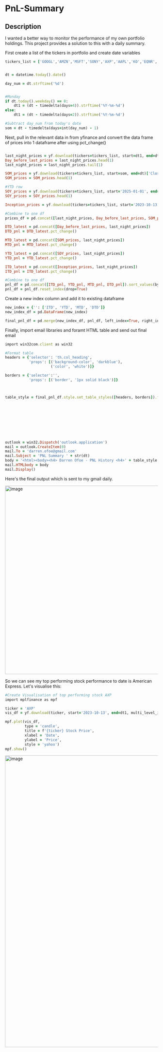 # PnL-Summary
## Description
I wanted a better way to monitor the performance of my own portfolio holdings. This project provides a solution to this with a daily summary. 


First create a list of the tickers in portfolio and create date variables 

```ruby
tickers_list = ['GOOGL','AMZN','MSFT','SONY','AXP','AAPL','KO','EQNR','NKE']


dt = datetime.today().date() 

day_num = dt.strftime('%d')


#Monday
if dt.today().weekday() == 0:
    dt1 = (dt - timedelta(days=4)).strftime('%Y-%m-%d')
else: 
    dt1 = (dt - timedelta(days=2)).strftime('%Y-%m-%d')

#Subtract day_num from today's date 
som = dt - timedelta(days=int(day_num) - 1)
```


Next, pull in the relevant data in from yfinance and convert the data frame of prices into 1 dataframe after using pct_change() 

```ruby 

last_night_prices = yf.download(tickers=tickers_list, start=dt1, end=dt)['Close']
Day_before_last_prices = last_night_prices.head(1)
last_night_prices = last_night_prices.tail(1)

SOM_prices = yf.download(tickers=tickers_list, start=som, end=dt)['Close']
SOM_prices = SOM_prices.head(1)

#YTD row
SOY_prices = yf.download(tickers=tickers_list, start='2025-01-01', end=dt)['Close']
SOY_prices = SOY_prices.head(1)

Inception_prices = yf.download(tickers=tickers_list, start='2023-10-13', end='2023-10-14')['Close']

#Combine to one df 
prices_df = pd.concat([last_night_prices, Day_before_last_prices, SOM_prices, SOY_prices, Inception_prices]).sort_values(by='Date')

DTD_latest = pd.concat([Day_before_last_prices, last_night_prices])
DTD_pnl = DTD_latest.pct_change()

MTD_latest = pd.concat([SOM_prices, last_night_prices])
MTD_pnl = MTD_latest.pct_change()

YTD_latest = pd.concat([SOY_prices, last_night_prices])
YTD_pnl = YTD_latest.pct_change()

ITD_latest = pd.concat([Inception_prices, last_night_prices])
ITD_pnl = ITD_latest.pct_change()

#Combine to one df 
pnl_df = pd.concat([ITD_pnl, YTD_pnl, MTD_pnl, DTD_pnl]).sort_values(by='Date').dropna()
pnl_df = pnl_df.reset_index(drop=True) 
```

Create a new index column and add it to existing dataframe

```ruby
new_index = {'': ['ITD', 'YTD', 'MTD', 'DTD']} 
new_index_df = pd.DataFrame(new_index)

final_pnl_df = pd.merge(new_index_df, pnl_df, left_index=True, right_index=True)
```

Finally, import email libraries and foramt HTML table and send out final email

```ruby
import win32com.client as win32

#Format table
headers = {'selector': 'th.col_heading',
           'props': [('background-color', 'darkblue'), 
                     ('color', 'white')]}

borders = {'selector':'',
           'props': [('border', '1px solid black')]}



table_style = final_pnl_df.style.set_table_styles([headers, borders]).format({'AAPL': '{:,.2%}',
                                                                              'AMZN': '{:,.2%}',
                                                                              'AXP': '{:,.2%}',
                                                                              'EQNR': '{:,.2%}', 
                                                                              'GOOGL': '{:,.2%}',
                                                                              'KO': '{:,.2%}',
                                                                              'MSFT': '{:,.2%}',
                                                                              'NKE': '{:,.2%}',
                                                                              'SONY': '{:,.2%}'}).background_gradient(axis=None).hide()

outlook = win32.Dispatch('outlook.application')
mail = outlook.CreateItem(0)
mail.To = 'darren.ofoe@gmail.com'
mail.Subject = 'PNL Summary ' + str(dt)
body = '<html><body><h4> Darren Ofoe - PNL History <h4>' + table_style.to_html() + '</body></html>'
mail.HTMLbody = body
mail.Display() 
```

Here's the final output which is sent to my gmail daily.

<img width="1105" height="619" alt="image" src="https://github.com/user-attachments/assets/1aed7c8b-9064-4ed6-b456-603d235c13f3" />


So we can see my top performing stock performance to date is American Express. Let's visualise this: 

```ruby
#Create Visualisation of top performing stock AXP
import mplfinance as mpf 

ticker = 'AXP'
vis_df = yf.download(ticker, start='2023-10-13', end=dt1, multi_level_index=False)

mpf.plot(vis_df,
         type = 'candle',
         title = f'{ticker} Stock Price',
         xlabel = 'Date',
         ylabel = 'Price',
         style = 'yahoo')
mpf.show() 

```

<img width="1723" height="958" alt="image" src="https://github.com/user-attachments/assets/2f8ab2c7-8f5e-413b-8510-2856b221fb96" />




